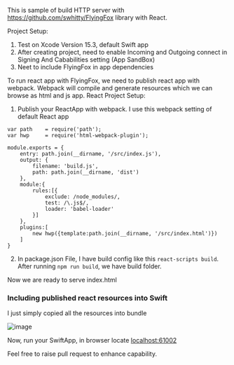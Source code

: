 This is sample of build HTTP server with https://github.com/swhitty/FlyingFox library with React.

Project Setup:
1. Test on Xcode Version 15.3, default Swift app
2. After creating project, need to enable Incoming and Outgoing connect in Signing And Cababilities setting (App SandBox)
3. Neet to include FlyingFox in app dependencies

To run react app with FlyingFox, we need to publish react app with webpack. Webpack will compile and generate resources which we can browse as html and js app.
React Project Setup:

1. Publish your ReactApp with webpack. I use this webpack setting of default React app

```
var path    = require('path');
var hwp     = require('html-webpack-plugin');

module.exports = {
    entry: path.join(__dirname, '/src/index.js'),
    output: {
        filename: 'build.js',
        path: path.join(__dirname, 'dist')
    },
    module:{
        rules:[{
            exclude: /node_modules/,
            test: /\.js$/,
            loader: 'babel-loader'
        }]
    },
    plugins:[
        new hwp({template:path.join(__dirname, '/src/index.html')})
    ]
}
```

2. In package.json File, I have build config like this `react-scripts build`. After running `npm run build`, we have build folder.

Now we are ready to serve index.html

### Including published react resources into Swift ##

I just simply copied all the resources into bundle

![image](https://github.com/DreamRunnerMoshi/FlyingFoxReactApp/assets/4157158/e99057e4-46d6-4ae4-9032-e999ab80c33c)

Now, run your SwiftApp, in browser locate [localhost:61002](http://localhost:61002/home)

Feel free to raise pull request to enhance capability.




